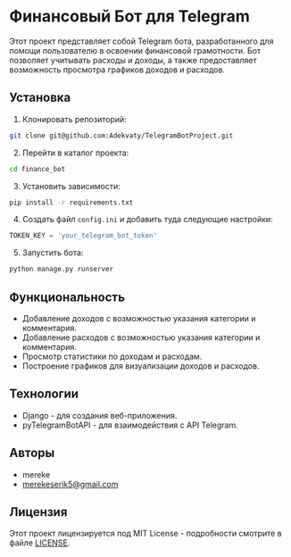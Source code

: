 # Финансовый Бот для Telegram

Этот проект представляет собой Telegram бота, разработанного для помощи пользователю в освоении финансовой грамотности. Бот позволяет учитывать расходы и доходы, а также предоставляет возможность просмотра графиков доходов и расходов.

## Установка

1. Клонировать репозиторий:

```bash
git clone git@github.com:Adekvaty/TelegramBotProject.git
```

2. Перейти в каталог проекта:

```bash
cd finance_bot
```

3. Установить зависимости:

```bash
pip install -r requirements.txt
```

4. Создать файл `config.ini` и добавить туда следующие настройки:

```python
TOKEN_KEY = 'your_telegram_bot_token'
```

5. Запустить бота:

```bash
python manage.py runserver
```

## Функциональность

- Добавление доходов с возможностью указания категории и комментария.
- Добавление расходов с возможностью указания категории и комментария.
- Просмотр статистики по доходам и расходам.
- Построение графиков для визуализации доходов и расходов.

## Технологии

- Django - для создания веб-приложения.
- pyTelegramBotAPI - для взаимодействия с API Telegram.

## Авторы

- mereke
- merekeserik5@gmail.com

## Лицензия

Этот проект лицензируется под MIT License - подробности смотрите в файле [LICENSE](LICENSE).





